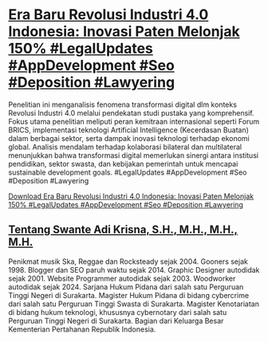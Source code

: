 # [Era Baru Revolusi Industri 4.0 Indonesia: Inovasi Paten Melonjak 150% #LegalUpdates #AppDevelopment #Seo #Deposition #Lawyering](https://swanteadikrisna.com/legaltech/website/43/era-baru-revolusi-industri-40-indonesia-inovasi-paten-melonjak-150/)

Penelitian ini menganalisis fenomena transformasi digital dlm konteks Revolusi Industri 4.0 melalui pendekatan studi pustaka yang komprehensif. Fokus utama penelitian meliputi peran kemitraan internasional seperti Forum BRICS, implementasi teknologi Artificial Intelligence (Kecerdasan Buatan) dalam berbagai sektor, serta dampak inovasi teknologi terhadap ekonomi global. Analisis mendalam terhadap kolaborasi bilateral dan multilateral menunjukkan bahwa transformasi digital memerlukan sinergi antara institusi pendidikan, sektor swasta, dan kebijakan pemerintah untuk mencapai sustainable development goals. #LegalUpdates #AppDevelopment #Seo #Deposition #Lawyering 

[Download Era Baru Revolusi Industri 4.0 Indonesia: Inovasi Paten Melonjak 150% #LegalUpdates #AppDevelopment #Seo #Deposition #Lawyering](https://swanteadikrisna.com/legaltech/website/43/era-baru-revolusi-industri-40-indonesia-inovasi-paten-melonjak-150/)


## [Tentang Swante Adi Krisna, S.H., M.H., M.H., M.H.](https://swanteadikrisna.com/)

Penikmat musik Ska, Reggae dan Rocksteady sejak 2004. Gooners sejak 1998. Blogger dan SEO paruh waktu sejak 2014. Graphic Designer autodidak sejak 2001. Website Programmer autodidak sejak 2003. Woodworker autodidak sejak 2024. Sarjana Hukum Pidana dari salah satu Perguruan Tinggi Negeri di Surakarta. Magister Hukum Pidana di bidang cybercrime dari salah satu Perguruan Tinggi Swasta di Surakarta. Magister Kenotariatan di bidang hukum teknologi, khususnya cybernotary dari salah satu Perguruan Tinggi Negeri di Surakarta. Bagian dari Keluarga Besar Kementerian Pertahanan Republik Indonesia.